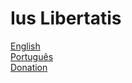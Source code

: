 # Ius Libertatis

[English](https://nierobs.github.io/ius-libertatis/en-us/)  
[Português](https://nierobs.github.io/ius-libertatis/pt-br/)  
[Donation](https://nierobs.github.io/ius-libertatis/donatio/)  

